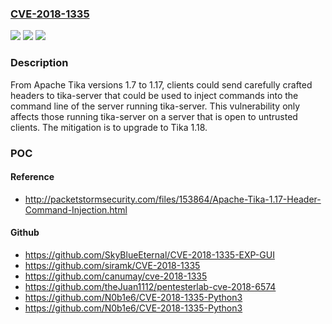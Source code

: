 ### [CVE-2018-1335](https://cve.mitre.org/cgi-bin/cvename.cgi?name=CVE-2018-1335)
![](https://img.shields.io/static/v1?label=Product&message=Apache%20Tika&color=blue)
![](https://img.shields.io/static/v1?label=Version&message=n%2Fa&color=blue)
![](https://img.shields.io/static/v1?label=Vulnerability&message=Command%20Injection&color=brighgreen)

### Description

From Apache Tika versions 1.7 to 1.17, clients could send carefully crafted headers to tika-server that could be used to inject commands into the command line of the server running tika-server. This vulnerability only affects those running tika-server on a server that is open to untrusted clients. The mitigation is to upgrade to Tika 1.18.

### POC

#### Reference
- http://packetstormsecurity.com/files/153864/Apache-Tika-1.17-Header-Command-Injection.html

#### Github
- https://github.com/SkyBlueEternal/CVE-2018-1335-EXP-GUI
- https://github.com/siramk/CVE-2018-1335
- https://github.com/canumay/cve-2018-1335
- https://github.com/theJuan1112/pentesterlab-cve-2018-6574
- https://github.com/N0b1e6/CVE-2018-1335-Python3
- https://github.com/N0b1e6/CVE-2018-1335-Python3

